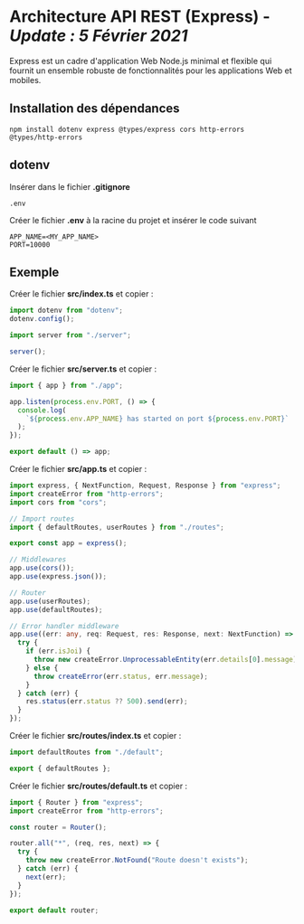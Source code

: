 # Architecture API REST (Express) - ***Update : 5 Février 2021***

Express est un cadre d'application Web Node.js minimal et flexible qui fournit un ensemble robuste de fonctionnalités pour les applications Web et mobiles.

## Installation des dépendances

```
npm install dotenv express @types/express cors http-errors @types/http-errors
```

## dotenv

Insérer dans le fichier **.gitignore**

```
.env
```

Créer le fichier **.env** à la racine du projet et insérer le code suivant

```
APP_NAME=<MY_APP_NAME>
PORT=10000
```


## Exemple

Créer le fichier **src/index.ts** et copier :

```ts
import dotenv from "dotenv";
dotenv.config();

import server from "./server";

server();
```

Créer le fichier **src/server.ts** et copier :

```ts
import { app } from "./app";

app.listen(process.env.PORT, () => {
  console.log(
    `${process.env.APP_NAME} has started on port ${process.env.PORT}`
  );
});

export default () => app;
```

Créer le fichier **src/app.ts** et copier :

```ts
import express, { NextFunction, Request, Response } from "express";
import createError from "http-errors";
import cors from "cors";

// Import routes
import { defaultRoutes, userRoutes } from "./routes";

export const app = express();

// Middlewares
app.use(cors());
app.use(express.json());

// Router
app.use(userRoutes);
app.use(defaultRoutes);

// Error handler middleware
app.use((err: any, req: Request, res: Response, next: NextFunction) => {
  try {
    if (err.isJoi) {
      throw new createError.UnprocessableEntity(err.details[0].message);
    } else {
      throw createError(err.status, err.message);
    }
  } catch (err) {
    res.status(err.status ?? 500).send(err);
  }
});
```

Créer le fichier **src/routes/index.ts** et copier :

```ts
import defaultRoutes from "./default";

export { defaultRoutes };
```


Créer le fichier **src/routes/default.ts** et copier :

```ts
import { Router } from "express";
import createError from "http-errors";

const router = Router();

router.all("*", (req, res, next) => {
  try {
    throw new createError.NotFound("Route doesn't exists");
  } catch (err) {
    next(err);
  }
});

export default router;
```
